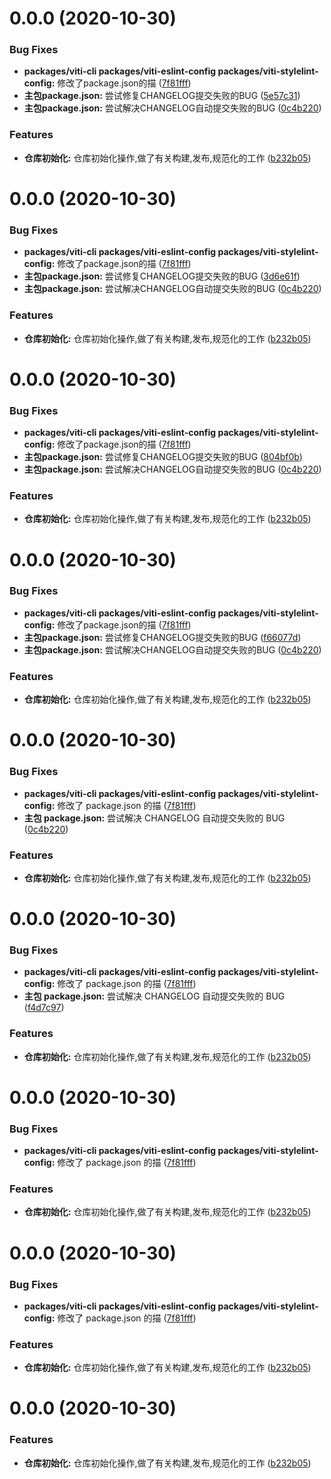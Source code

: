 # 0.0.0 (2020-10-30)


### Bug Fixes

* **packages/viti-cli packages/viti-eslint-config packages/viti-stylelint-config:** 修改了package.json的描 ([7f81fff](https://user/haoziqaq/viti-next/commits/7f81fff7c0e78c6ecc44afed70b1bcac950b4a5a))
* **主包package.json:** 尝试修复CHANGELOG提交失败的BUG ([5e57c31](https://user/haoziqaq/viti-next/commits/5e57c31b8008e27323f9ca6da003b0eae901db4d))
* **主包package.json:** 尝试解决CHANGELOG自动提交失败的BUG ([0c4b220](https://user/haoziqaq/viti-next/commits/0c4b220904a73206125f18b386e14bd9313be1aa))


### Features

* **仓库初始化:** 仓库初始化操作,做了有关构建,发布,规范化的工作 ([b232b05](https://user/haoziqaq/viti-next/commits/b232b05aa26221aad8ddd6256cd9a6b7cdb79d60))



# 0.0.0 (2020-10-30)


### Bug Fixes

* **packages/viti-cli packages/viti-eslint-config packages/viti-stylelint-config:** 修改了package.json的描 ([7f81fff](https://user/haoziqaq/viti-next/commits/7f81fff7c0e78c6ecc44afed70b1bcac950b4a5a))
* **主包package.json:** 尝试修复CHANGELOG提交失败的BUG ([3d6e61f](https://user/haoziqaq/viti-next/commits/3d6e61f3c6157c2ecc266cca3208e1c56e665af3))
* **主包package.json:** 尝试解决CHANGELOG自动提交失败的BUG ([0c4b220](https://user/haoziqaq/viti-next/commits/0c4b220904a73206125f18b386e14bd9313be1aa))


### Features

* **仓库初始化:** 仓库初始化操作,做了有关构建,发布,规范化的工作 ([b232b05](https://user/haoziqaq/viti-next/commits/b232b05aa26221aad8ddd6256cd9a6b7cdb79d60))



# 0.0.0 (2020-10-30)


### Bug Fixes

* **packages/viti-cli packages/viti-eslint-config packages/viti-stylelint-config:** 修改了package.json的描 ([7f81fff](https://user/haoziqaq/viti-next/commits/7f81fff7c0e78c6ecc44afed70b1bcac950b4a5a))
* **主包package.json:** 尝试修复CHANGELOG提交失败的BUG ([804bf0b](https://user/haoziqaq/viti-next/commits/804bf0bb2a5abaf0f682150a4ee76e8763188413))
* **主包package.json:** 尝试解决CHANGELOG自动提交失败的BUG ([0c4b220](https://user/haoziqaq/viti-next/commits/0c4b220904a73206125f18b386e14bd9313be1aa))


### Features

* **仓库初始化:** 仓库初始化操作,做了有关构建,发布,规范化的工作 ([b232b05](https://user/haoziqaq/viti-next/commits/b232b05aa26221aad8ddd6256cd9a6b7cdb79d60))



# 0.0.0 (2020-10-30)


### Bug Fixes

* **packages/viti-cli packages/viti-eslint-config packages/viti-stylelint-config:** 修改了package.json的描 ([7f81fff](https://user/haoziqaq/viti-next/commits/7f81fff7c0e78c6ecc44afed70b1bcac950b4a5a))
* **主包package.json:** 尝试修复CHANGELOG提交失败的BUG ([f66077d](https://user/haoziqaq/viti-next/commits/f66077dca029493f22c2ea69bfefc42245fb3406))
* **主包package.json:** 尝试解决CHANGELOG自动提交失败的BUG ([0c4b220](https://user/haoziqaq/viti-next/commits/0c4b220904a73206125f18b386e14bd9313be1aa))


### Features

* **仓库初始化:** 仓库初始化操作,做了有关构建,发布,规范化的工作 ([b232b05](https://user/haoziqaq/viti-next/commits/b232b05aa26221aad8ddd6256cd9a6b7cdb79d60))



# 0.0.0 (2020-10-30)

### Bug Fixes

- **packages/viti-cli packages/viti-eslint-config packages/viti-stylelint-config:** 修改了 package.json 的描 ([7f81fff](https://user/haoziqaq/viti-next/commits/7f81fff7c0e78c6ecc44afed70b1bcac950b4a5a))
- **主包 package.json:** 尝试解决 CHANGELOG 自动提交失败的 BUG ([0c4b220](https://user/haoziqaq/viti-next/commits/0c4b220904a73206125f18b386e14bd9313be1aa))

### Features

- **仓库初始化:** 仓库初始化操作,做了有关构建,发布,规范化的工作 ([b232b05](https://user/haoziqaq/viti-next/commits/b232b05aa26221aad8ddd6256cd9a6b7cdb79d60))

# 0.0.0 (2020-10-30)

### Bug Fixes

- **packages/viti-cli packages/viti-eslint-config packages/viti-stylelint-config:** 修改了 package.json 的描 ([7f81fff](https://user/haoziqaq/viti-next/commits/7f81fff7c0e78c6ecc44afed70b1bcac950b4a5a))
- **主包 package.json:** 尝试解决 CHANGELOG 自动提交失败的 BUG ([f4d7c97](https://user/haoziqaq/viti-next/commits/f4d7c976e9b7c6e086b8f28ac613100523c90ea6))

### Features

- **仓库初始化:** 仓库初始化操作,做了有关构建,发布,规范化的工作 ([b232b05](https://user/haoziqaq/viti-next/commits/b232b05aa26221aad8ddd6256cd9a6b7cdb79d60))

# 0.0.0 (2020-10-30)

### Bug Fixes

- **packages/viti-cli packages/viti-eslint-config packages/viti-stylelint-config:** 修改了 package.json 的描 ([7f81fff](https://user/haoziqaq/viti-next/commits/7f81fff7c0e78c6ecc44afed70b1bcac950b4a5a))

### Features

- **仓库初始化:** 仓库初始化操作,做了有关构建,发布,规范化的工作 ([b232b05](https://user/haoziqaq/viti-next/commits/b232b05aa26221aad8ddd6256cd9a6b7cdb79d60))

# 0.0.0 (2020-10-30)

### Bug Fixes

- **packages/viti-cli packages/viti-eslint-config packages/viti-stylelint-config:** 修改了 package.json 的描 ([7f81fff](https://user/haoziqaq/viti-next/commits/7f81fff7c0e78c6ecc44afed70b1bcac950b4a5a))

### Features

- **仓库初始化:** 仓库初始化操作,做了有关构建,发布,规范化的工作 ([b232b05](https://user/haoziqaq/viti-next/commits/b232b05aa26221aad8ddd6256cd9a6b7cdb79d60))

# 0.0.0 (2020-10-30)

### Features

- **仓库初始化:** 仓库初始化操作,做了有关构建,发布,规范化的工作 ([b232b05](https://user/haoziqaq/viti-next/commits/b232b05aa26221aad8ddd6256cd9a6b7cdb79d60))
